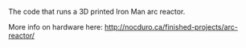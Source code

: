 The code that runs a 3D printed Iron Man arc reactor. 

More info on hardware here: http://nocduro.ca/finished-projects/arc-reactor/
